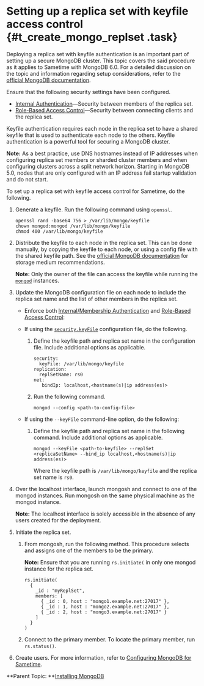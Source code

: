 # Setting up a replica set with keyfile access control {#t_create_mongo_replset .task}

Deploying a replica set with keyfile authentication is an important part of setting up a secure MongoDB cluster. This topic covers the said procedure as it applies to Sametime with MongoDB 6.0. For a detailed discussion on the topic and information regarding setup considerations, refer to the [official MongoDB documentation](https://www.mongodb.com/docs/manual/tutorial/deploy-replica-set-with-keyfile-access-control/).

Ensure that the following security settings have been configured.

-   [Internal Authentication](https://www.mongodb.com/docs/manual/core/security-internal-authentication/)—Security between members of the replica set.
-   [Role-Based Access Control](https://www.mongodb.com/docs/manual/core/authorization/)—Security between connecting clients and the replica set.

Keyfile authentication requires each node in the replica set to have a shared keyfile that is used to authenticate each node to the others. Keyfile authentication is a powerful tool for securing a MongoDB cluster.

**Note:** As a best practice, use DNS hostnames instead of IP addresses when configuring replica set members or sharded cluster members and when configuring clusters across a split network horizon. Starting in MongoDB 5.0, nodes that are only configured with an IP address fail startup validation and do not start.

To set up a replica set with keyfile access control for Sametime, do the following.

1.  Generate a keyfile. Run the following command using `openssl`.

    ``` {#codeblock_bhc_sb2_3yb}
    openssl rand -base64 756 > /var/lib/mongo/keyfile
    chown mongod:mongod /var/lib/mongo/keyfile
    chmod 400 /var/lib/mongo/keyfile
    ```

2.  Distribute the keyfile to each node in the replica set. This can be done manually, by copying the keyfile to each node, or using a config file with the shared keyfile path. See the [official MongoDB documentation](https://www.mongodb.com/docs/manual/tutorial/deploy-replica-set-with-keyfile-access-control/) for storage medium recommendations.

    **Note:** Only the owner of the file can access the keyfile while running the [`mongod`](https://www.mongodb.com/docs/manual/reference/program/mongod/#mongodb-binary-bin.mongod) instances.

3.  Update the MongoDB configuration file on each node to include the replica set name and the list of other members in the replica set.

    -   Enforce both [Internal/Membership Authentication](https://www.mongodb.com/docs/manual/core/security-internal-authentication/) and [Role-Based Access Control](https://www.mongodb.com/docs/manual/core/authorization/):
    -   If using the [`security.keyFile`](https://www.mongodb.com/docs/manual/reference/configuration-options/#mongodb-setting-security.keyFile) configuration file, do the following.
        1.  Define the keyfile path and replica set name in the configuration file. Include additional options as applicable.

            ``` {#codeblock_anx_d1l_3yb}
            security:
              keyFile: /var/lib/mongo/keyfile
            replication:
              replSetName: rs0
            net:
               bindIp: localhost,<hostname(s)|ip address(es)>
            ```

        2.  Run the following command.

            ``` {#codeblock_vhn_fgl_3yb}
            mongod --config <path-to-config-file>
            ```

    -   If using the `--keyFile` command-line option, do the following:
        1.  Define the keyfile path and replica set name in the following command. Include additional options as applicable.

            ``` {#codeblock_th2_31l_3yb}
            mongod --keyFile <path-to-keyfile> --replSet <replicaSetName> --bind_ip localhost,<hostname(s)|ip address(es)>
            ```

            Where the keyfile path is `/var/lib/mongo/keyfile` and the replica set name is `rs0`.

4.  Over the localhost interface, launch mongosh and connect to one of the mongod instances. Run mongosh on the same physical machine as the mongod instance.

    **Note:** The localhost interface is solely accessible in the absence of any users created for the deployment.

5.  Initiate the replica set.

    1.  From mongosh, run the following method. This procedure selects and assigns one of the members to be the primary.

        **Note:** Ensure that you are running `rs.initiate(` in only one mongod instance for the replica set.

        ``` {#codeblock_kkc_s2l_3yb}
        rs.initiate(
          {
            _id : "myReplSet",
            members: [
              { _id : 0, host : "mongo1.example.net:27017" },
              { _id : 1, host : "mongo2.example.net:27017" },
              { _id : 2, host : "mongo3.example.net:27017" }
            ]
          }
        )
        ```

    2.  Connect to the primary member. To locate the primary member, run `rs.status()`.
6.  Create users. For more information, refer to [Configuring MongoDB for Sametime](t_configure_mongodb.md).


**Parent Topic: **[Installing MongoDB](installation_mongodb.md)

